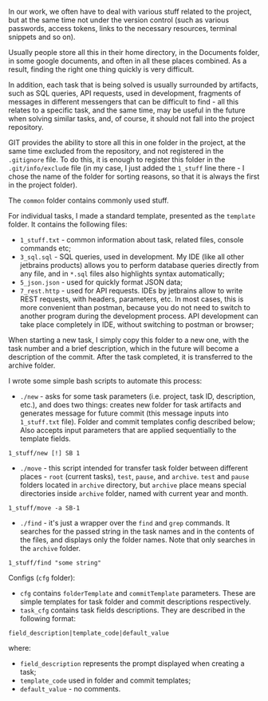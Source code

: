 In our work, we often have to deal with various stuff related to the project, but at the same time not under the version control (such as various passwords, access tokens, links to the necessary resources, terminal snippets and so on).

Usually people store all this in their home directory, in the Documents folder, in some google documents, and often in all these places combined. As a result, finding the right one thing quickly is very difficult.

In addition, each task that is being solved is usually surrounded by artifacts, such as SQL queries, API requests, used in development, fragments of messages in different messengers that can be difficult to find - all this relates to a specific task, and the same time, may be useful in the future when solving similar tasks, and, of course, it should not fall into the project repository.

GIT provides the ability to store all this in one folder in the project, at the same time excluded from the repository, and not registered in the `.gitignore` file. To do this, it is enough to register this folder in the `.git/info/exclude` file (in my case, I just added the `1_stuff` line there - I chose the name of the folder for sorting reasons, so that it is always the first in the project folder).

The `common` folder contains commonly used stuff.

For individual tasks, I made a standard template, presented as the `template` folder. It contains the following files:
* `1_stuff.txt` - common information about task, related files, console commands etc;
* `3_sql.sql` - SQL queries, used in development. My IDE (like all other jetbrains products) allows you to perform database queries directly from any file, and in `*.sql` files also highlights syntax automatically;
* `5_json.json` - used for quickly format JSON data;
* `7_rest.http` - used for API requests. IDEs by jetbrains allow to write REST requests, with headers, parameters, etc. In most cases, this is more convenient than postman, because you do not need to switch to another program during the development process. API development can take place completely in IDE, without switching to postman or browser;

When starting a new task, I simply copy this folder to a new one, with the task number and a brief description, which in the future will become a description of the commit. After the task completed, it is transferred to the archive folder.

I wrote some simple bash scripts to automate this process:

* `./new` - asks for some task parameters (i.e. project, task ID, description, etc.), and does two things: creates new folder for task artifacts and generates message for future commit (this message inputs into `1_stuff.txt` file). Folder and commit templates config described below; Also accepts input parameters that are applied sequentially to the template fields.
```shell script
1_stuff/new [!] SB 1
```
* `./move` - this script intended for transfer task folder between different places - `root` (current tasks), `test`, `pause`, and `archive`. `test` and `pause` folders located in `archive` directory, but `archive` place means special directories inside `archive` folder, named with current year and month.
```shell script
1_stuff/move -a SB-1
```
* `./find` - it's just a wrapper over the `find` and `grep` commands. It searches for the passed string in the task names and in the contents of the files, and displays only the folder names. Note that only searches in the `archive` folder.
```shell script
1_stuff/find "some string"
```

Configs (`cfg` folder):
* `cfg` contains `folderTemplate` and `commitTemplate` parameters. These are simple templates for task folder and commit descriptions respectively.
* `task_cfg` contains task fields descriptions. They are described in the following format:
```
field_description|template_code|default_value
```
where:
 
* `field_description` represents the prompt displayed when creating a task;
* `template_code` used in folder and commit templates;
* `default_value` - no comments.
